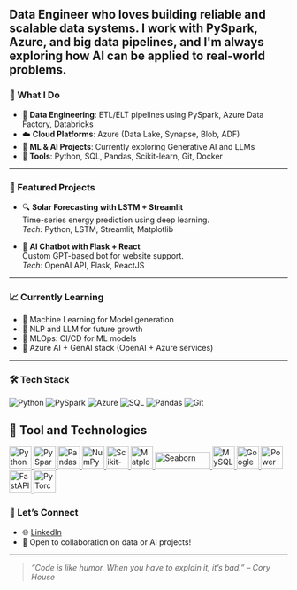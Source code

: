 Data Engineer who loves building reliable and scalable data systems. I work with PySpark, Azure, and big data pipelines, and I'm always exploring how AI can be applied to real-world problems.
---
### 🚀 What I Do

- 💾 **Data Engineering**: ETL/ELT pipelines using PySpark, Azure Data Factory, Databricks  
- ☁️ **Cloud Platforms**: Azure (Data Lake, Synapse, Blob, ADF)  
- 🧠 **ML & AI Projects**: Currently exploring Generative AI and LLMs  
- 🔧 **Tools**: Python, SQL, Pandas, Scikit-learn, Git, Docker  
---
### 📂 Featured Projects

- 🔍 **Solar Forecasting with LSTM + Streamlit**  
  Time-series energy prediction using deep learning.  
  *Tech:* Python, LSTM, Streamlit, Matplotlib

- 💬 **AI Chatbot with Flask + React**  
  Custom GPT-based bot for website support.  
  *Tech:* OpenAI API, Flask, ReactJS
---
### 📈 Currently Learning

- 🔹 Machine Learning for Model generation
- 🔹 NLP and LLM for future growth
- 🔹 MLOps: CI/CD for ML models  
- 🔹 Azure AI + GenAI stack (OpenAI + Azure services)
---
### 🛠️ Tech Stack

![Python](https://img.shields.io/badge/Python-3776AB?style=flat&logo=python&logoColor=white)
![PySpark](https://img.shields.io/badge/PySpark-FDEE21?style=flat&logo=apachespark&logoColor=black)
![Azure](https://img.shields.io/badge/Azure-0078D4?style=flat&logo=microsoftazure&logoColor=white)
![SQL](https://img.shields.io/badge/SQL-003B57?style=flat&logo=postgresql&logoColor=white)
![Pandas](https://img.shields.io/badge/Pandas-150458?style=flat&logo=pandas&logoColor=white)
![Git](https://img.shields.io/badge/Git-F05032?style=flat&logo=git&logoColor=white)

## 🚀 Tool and Technologies

<p align="left">
  <a href="https://www.python.org" target="_blank" title="Python">
    <img src="https://cdn.jsdelivr.net/gh/devicons/devicon/icons/python/python-original.svg" width="40" height="40" alt="Python"/>
  </a>
  <a href="https://spark.apache.org/docs/latest/api/python/" target="_blank" title="PySpark">
    <img src="https://upload.wikimedia.org/wikipedia/commons/f/f3/Apache_Spark_logo.svg" width="40" height="40" alt="PySpark"/>
  </a>
  <a href="https://pandas.pydata.org/" target="_blank" title="Pandas">
    <img src="https://cdn.jsdelivr.net/gh/devicons/devicon/icons/pandas/pandas-original.svg" width="40" height="40" alt="Pandas"/>
  </a>
  <a href="https://numpy.org/" target="_blank" title="NumPy">
    <img src="https://cdn.jsdelivr.net/gh/devicons/devicon/icons/numpy/numpy-original.svg" width="40" height="40" alt="NumPy"/>
  </a>
  <a href="https://scikit-learn.org/" target="_blank" title="Scikit-Learn">
    <img src="https://upload.wikimedia.org/wikipedia/commons/0/05/Scikit_learn_logo_small.svg" width="40" height="40" alt="Scikit-learn"/>
  </a>
  <a href="https://matplotlib.org/" target="_blank" title="Matplotlib">
    <img src="https://matplotlib.org/_static/images/logo2.svg" width="40" height="40" alt="Matplotlib"/>
  </a>
  <a href="https://seaborn.pydata.org/" target="_blank" title="Seaborn">
    <img src="https://seaborn.pydata.org/_static/logo-wide-lightbg.svg" width="100" height="30" alt="Seaborn"/>
  </a>
  <a href="https://www.mysql.com/" target="_blank" title="MySQL">
    <img src="https://cdn.jsdelivr.net/gh/devicons/devicon/icons/mysql/mysql-original.svg" width="40" height="40" alt="MySQL"/>
  </a>
  <a href="https://colab.research.google.com/" target="_blank" title="Google Colab">
    <img src="https://colab.research.google.com/img/colab_favicon_256px.png" width="40" height="40" alt="Google Colab"/>
  </a>
  <a href="https://powerbi.microsoft.com/" target="_blank" title="Power BI">
    <img src="https://upload.wikimedia.org/wikipedia/commons/c/cf/New_Power_BI_Logo.svg" width="40" height="40" alt="Power BI"/>
  </a>
  <a href="https://fastapi.tiangolo.com/" target="_blank" title="FastAPI">
    <img src="https://cdn.worldvectorlogo.com/logos/fastapi.svg" width="40" height="40" alt="FastAPI"/>
  </a>
  <a href="https://pytorch.org/" target="_blank" title="PyTorch">
    <img src="https://cdn.jsdelivr.net/gh/devicons/devicon/icons/pytorch/pytorch-original.svg" width="40" height="40" alt="PyTorch"/>
  </a>
</p>


### 🤝 Let’s Connect

- 🌐 [LinkedIn](https://www.linkedin.com/in/mohammad-affan1)  
- 🌱 Open to collaboration on data or AI projects!

---

> _“Code is like humor. When you have to explain it, it’s bad.” – Cory House_
